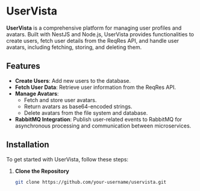 # UserVista

**UserVista** is a comprehensive platform for managing user profiles and avatars. Built with NestJS and Node.js, UserVista provides functionalities to create users, fetch user details from the ReqRes API, and handle user avatars, including fetching, storing, and deleting them.

## Features

- **Create Users**: Add new users to the database.
- **Fetch User Data**: Retrieve user information from the ReqRes API.
- **Manage Avatars**:
  - Fetch and store user avatars.
  - Return avatars as base64-encoded strings.
  - Delete avatars from the file system and database.
- **RabbitMQ Integration**: Publish user-related events to RabbitMQ for asynchronous processing and communication between microservices.

## Installation

To get started with UserVista, follow these steps:

1. **Clone the Repository**

   ```bash
   git clone https://github.com/your-username/uservista.git
